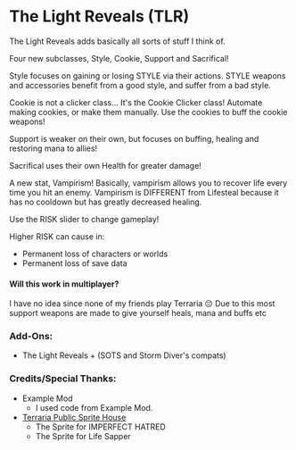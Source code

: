 # The Light Reveals (TLR)
The Light Reveals adds basically all sorts of stuff I think of.

Four new subclasses, Style, Cookie, Support and Sacrifical!

Style focuses on gaining or losing STYLE via their actions. STYLE weapons and accessories benefit from a good style, and suffer from a bad style.

Cookie is not a clicker class... It's the Cookie Clicker class! Automate making cookies, or make them manually. Use the cookies to buff the cookie weapons!

Support is weaker on their own, but focuses on buffing, healing and restoring mana to allies!

Sacrifical uses their own Health for greater damage!

A new stat, Vampirism!
Basically, vampirism allows you to recover life every time you hit an enemy.
Vampirism is DIFFERENT from Lifesteal because it has no cooldown but has greatly decreased healing.

Use the RISK slider to change gameplay!

Higher RISK can cause in:
- Permanent loss of characters or worlds
- Permanent loss of save data
#### Will this work in multiplayer?
I have no idea since none of my friends play Terraria 😔
Due to this most support weapons are made to give yourself heals, mana and buffs etc
### Add-Ons:
- The Light Reveals + (SOTS and Storm Diver's compats)
### Credits/Special Thanks:
- Example Mod
    - I used code from Example Mod.
- [Terraria Public Sprite House](https://forums.terraria.org/index.php?threads/public-sprite-house-a-place-that-has-public-sprites-and-where-people-can-request-and-make.43701/)
    - The Sprite for IMPERFECT HATRED
    - The Sprite for Life Sapper